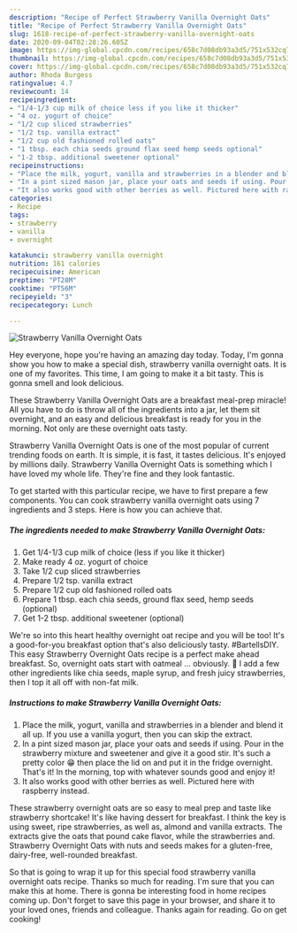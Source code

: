 ```yaml
---
description: "Recipe of Perfect Strawberry Vanilla Overnight Oats"
title: "Recipe of Perfect Strawberry Vanilla Overnight Oats"
slug: 1618-recipe-of-perfect-strawberry-vanilla-overnight-oats
date: 2020-09-04T02:28:26.605Z
image: https://img-global.cpcdn.com/recipes/658c7d08db93a3d5/751x532cq70/strawberry-vanilla-overnight-oats-recipe-main-photo.jpg
thumbnail: https://img-global.cpcdn.com/recipes/658c7d08db93a3d5/751x532cq70/strawberry-vanilla-overnight-oats-recipe-main-photo.jpg
cover: https://img-global.cpcdn.com/recipes/658c7d08db93a3d5/751x532cq70/strawberry-vanilla-overnight-oats-recipe-main-photo.jpg
author: Rhoda Burgess
ratingvalue: 4.7
reviewcount: 14
recipeingredient:
- "1/4-1/3 cup milk of choice less if you like it thicker"
- "4 oz. yogurt of choice"
- "1/2 cup sliced strawberries"
- "1/2 tsp. vanilla extract"
- "1/2 cup old fashioned rolled oats"
- "1 tbsp. each chia seeds ground flax seed hemp seeds optional"
- "1-2 tbsp. additional sweetener optional"
recipeinstructions:
- "Place the milk, yogurt, vanilla and strawberries in a blender and blend it all up. If you use a vanilla yogurt, then you can skip the extract."
- "In a pint sized mason jar, place your oats and seeds if using. Pour in the strawberry mixture and sweetener and give it a good stir. It&#39;s such a pretty color 😁 then place the lid on and put it in the fridge overnight. That&#39;s it! In the morning, top with whatever sounds good and enjoy it!"
- "It also works good with other berries as well. Pictured here with raspberry instead."
categories:
- Recipe
tags:
- strawberry
- vanilla
- overnight

katakunci: strawberry vanilla overnight 
nutrition: 161 calories
recipecuisine: American
preptime: "PT28M"
cooktime: "PT56M"
recipeyield: "3"
recipecategory: Lunch

---
```



![Strawberry Vanilla Overnight Oats](https://img-global.cpcdn.com/recipes/658c7d08db93a3d5/751x532cq70/strawberry-vanilla-overnight-oats-recipe-main-photo.jpg)

Hey everyone, hope you're having an amazing day today. Today, I'm gonna show you how to make a special dish, strawberry vanilla overnight oats. It is one of my favorites. This time, I am going to make it a bit tasty. This is gonna smell and look delicious.

These Strawberry Vanilla Overnight Oats are a breakfast meal-prep miracle! All you have to do is throw all of the ingredients into a jar, let them sit overnight, and an easy and delicious breakfast is ready for you in the morning. Not only are these overnight oats tasty.

Strawberry Vanilla Overnight Oats is one of the most popular of current trending foods on earth. It is simple, it is fast, it tastes delicious. It's enjoyed by millions daily. Strawberry Vanilla Overnight Oats is something which I have loved my whole life. They're fine and they look fantastic.


To get started with this particular recipe, we have to first prepare a few components. You can cook strawberry vanilla overnight oats using 7 ingredients and 3 steps. Here is how you can achieve that.

<!--inarticleads1-->

##### The ingredients needed to make Strawberry Vanilla Overnight Oats:

1. Get 1/4-1/3 cup milk of choice (less if you like it thicker)
1. Make ready 4 oz. yogurt of choice
1. Take 1/2 cup sliced strawberries
1. Prepare 1/2 tsp. vanilla extract
1. Prepare 1/2 cup old fashioned rolled oats
1. Prepare 1 tbsp. each chia seeds, ground flax seed, hemp seeds (optional)
1. Get 1-2 tbsp. additional sweetener (optional)


We&#39;re so into this heart healthy overnight oat recipe and you will be too! It&#39;s a good-for-you breakfast option that&#39;s also deliciously tasty. #BartellsDIY. This easy Strawberry Overnight Oats recipe is a perfect make ahead breakfast. So, overnight oats start with oatmeal … obviously. 🙂 I add a few other ingredients like chia seeds, maple syrup, and fresh juicy strawberries, then I top it all off with non-fat milk. 

<!--inarticleads2-->

##### Instructions to make Strawberry Vanilla Overnight Oats:

1. Place the milk, yogurt, vanilla and strawberries in a blender and blend it all up. If you use a vanilla yogurt, then you can skip the extract.
1. In a pint sized mason jar, place your oats and seeds if using. Pour in the strawberry mixture and sweetener and give it a good stir. It&#39;s such a pretty color 😁 then place the lid on and put it in the fridge overnight. That&#39;s it! In the morning, top with whatever sounds good and enjoy it!
1. It also works good with other berries as well. Pictured here with raspberry instead.


These strawberry overnight oats are so easy to meal prep and taste like strawberry shortcake! It&#39;s like having dessert for breakfast. I think the key is using sweet, ripe strawberries, as well as, almond and vanilla extracts. The extracts give the oats that pound cake flavor, while the strawberries and. Strawberry Overnight Oats with nuts and seeds makes for a gluten-free, dairy-free, well-rounded breakfast. 

So that is going to wrap it up for this special food strawberry vanilla overnight oats recipe. Thanks so much for reading. I'm sure that you can make this at home. There is gonna be interesting food in home recipes coming up. Don't forget to save this page in your browser, and share it to your loved ones, friends and colleague. Thanks again for reading. Go on get cooking!

